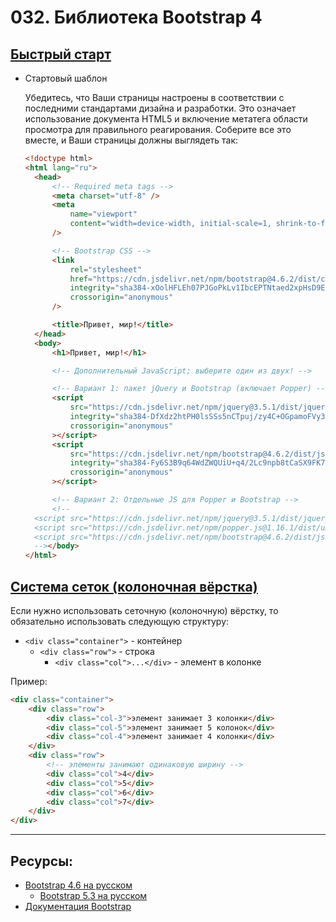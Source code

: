 # 032. Библиотека Bootstrap 4

## [Быстрый старт](https://getbootstrap.ru/docs/4.6/getting-started/introduction/#%D0%B1%D1%8B%D1%81%D1%82%D1%80%D1%8B%D0%B9-%D1%81%D1%82%D0%B0%D1%80%D1%82)

- Стартовый шаблон

  Убедитесь, что Ваши страницы настроены в соответствии с последними стандартами дизайна и разработки. Это означает использование документа HTML5 и включение метатега области просмотра для правильного реагирования. Соберите все это вместе, и Ваши страницы должны выглядеть так:

  ```html
  <!doctype html>
  <html lang="ru">
  	<head>
  		<!-- Required meta tags -->
  		<meta charset="utf-8" />
  		<meta
  			name="viewport"
  			content="width=device-width, initial-scale=1, shrink-to-fit=no"
  		/>

  		<!-- Bootstrap CSS -->
  		<link
  			rel="stylesheet"
  			href="https://cdn.jsdelivr.net/npm/bootstrap@4.6.2/dist/css/bootstrap.min.css"
  			integrity="sha384-xOolHFLEh07PJGoPkLv1IbcEPTNtaed2xpHsD9ESMhqIYd0nLMwNLD69Npy4HI+N"
  			crossorigin="anonymous"
  		/>

  		<title>Привет, мир!</title>
  	</head>
  	<body>
  		<h1>Привет, мир!</h1>

  		<!-- Дополнительный JavaScript; выберите один из двух! -->

  		<!-- Вариант 1: пакет jQuery и Bootstrap (включает Popper) -->
  		<script
  			src="https://cdn.jsdelivr.net/npm/jquery@3.5.1/dist/jquery.slim.min.js"
  			integrity="sha384-DfXdz2htPH0lsSSs5nCTpuj/zy4C+OGpamoFVy38MVBnE+IbbVYUew+OrCXaRkfj"
  			crossorigin="anonymous"
  		></script>
  		<script
  			src="https://cdn.jsdelivr.net/npm/bootstrap@4.6.2/dist/js/bootstrap.bundle.min.js"
  			integrity="sha384-Fy6S3B9q64WdZWQUiU+q4/2Lc9npb8tCaSX9FK7E8HnRr0Jz8D6OP9dO5Vg3Q9ct"
  			crossorigin="anonymous"
  		></script>

  		<!-- Вариант 2: Отдельные JS для Popper и Bootstrap -->
  		<!--
    <script src="https://cdn.jsdelivr.net/npm/jquery@3.5.1/dist/jquery.slim.min.js" integrity="sha384-DfXdz2htPH0lsSSs5nCTpuj/zy4C+OGpamoFVy38MVBnE+IbbVYUew+OrCXaRkfj" crossorigin="anonymous"></script>
    <script src="https://cdn.jsdelivr.net/npm/popper.js@1.16.1/dist/umd/popper.min.js" integrity="sha384-9/reFTGAW83EW2RDu2S0VKaIzap3H66lZH81PoYlFhbGU+6BZp6G7niu735Sk7lN" crossorigin="anonymous"></script>
    <script src="https://cdn.jsdelivr.net/npm/bootstrap@4.6.2/dist/js/bootstrap.min.js" integrity="sha384-+sLIOodYLS7CIrQpBjl+C7nPvqq+FbNUBDunl/OZv93DB7Ln/533i8e/mZXLi/P+" crossorigin="anonymous"></script>
    --></body>
  </html>
  ```

## [Система сеток (колоночная вёрстка)](https://getbootstrap.ru/docs/4.6/layout/grid/)

Если нужно использовать сеточную (колоночную) вёрстку, то обязательно использовать следующую структуру:

- `<div class="container">` - контейнер
  - `<div class="row">` - строка
    - `<div class="col">...</div>` - элемент в колонке

Пример:

```html
<div class="container">
	<div class="row">
		<div class="col-3">элемент занимает 3 колонки</div>
		<div class="col-5">элемент занимает 5 колонок</div>
		<div class="col-4">элемент занимает 4 колонки</div>
	</div>
	<div class="row">
		<!-- элементы занимают одинаковую ширину -->
		<div class="col">4</div>
		<div class="col">5</div>
		<div class="col">6</div>
		<div class="col">7</div>
	</div>
</div>
```

---

## Ресурсы:

- [Bootstrap 4.6 на русском](https://getbootstrap.ru/docs/4.6/)
  - [Bootstrap 5.3 на русском](https://getbootstrap.ru/docs/5.3/)
- [Документация Bootstrap](https://getbootstrap.com)
